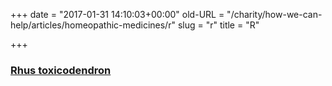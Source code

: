 +++
date = "2017-01-31 14:10:03+00:00"
old-URL = "/charity/how-we-can-help/articles/homeopathic-medicines/r"
slug = "r"
title = "R"

+++

### [Rhus toxicodendron](/charity/how-we-can-help/articles/homeopathic-medicines/r/rhus-tox/)
